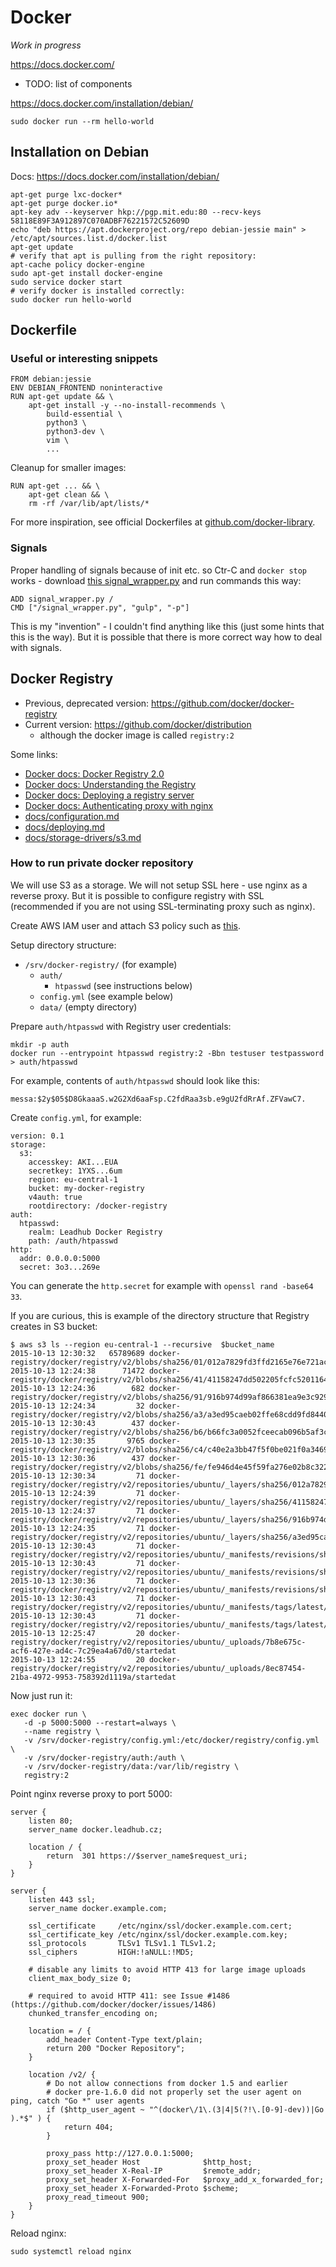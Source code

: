 Docker
======

_Work in progress_

https://docs.docker.com/

- TODO: list of components

https://docs.docker.com/installation/debian/


    sudo docker run --rm hello-world


Installation on Debian
----------------------

Docs: https://docs.docker.com/installation/debian/

    apt-get purge lxc-docker*
    apt-get purge docker.io*
    apt-key adv --keyserver hkp://pgp.mit.edu:80 --recv-keys 58118E89F3A912897C070ADBF76221572C52609D
    echo "deb https://apt.dockerproject.org/repo debian-jessie main" > /etc/apt/sources.list.d/docker.list
    apt-get update
    # verify that apt is pulling from the right repository:
    apt-cache policy docker-engine
    sudo apt-get install docker-engine
    sudo service docker start
    # verify docker is installed correctly:
    sudo docker run hello-world


Dockerfile
----------

### Useful or interesting snippets

    FROM debian:jessie
    ENV DEBIAN_FRONTEND noninteractive
    RUN apt-get update && \
        apt-get install -y --no-install-recommends \
	        build-essential \
	        python3 \
	        python3-dev \
	        vim \
	        ...

Cleanup for smaller images:

    RUN apt-get ... && \
        apt-get clean && \
        rm -rf /var/lib/apt/lists/*

For more inspiration, see official Dockerfiles at [github.com/docker-library](https://github.com/docker-library).


### Signals

Proper handling of signals because of init etc. so Ctr-C and `docker stop` works - download [this signal_wrapper.py](https://github.com/messa/este-docker/blob/master/signal_wrapper.py) and run commands this way:

    ADD signal_wrapper.py /
    CMD ["/signal_wrapper.py", "gulp", "-p"]

This is my "invention" - I couldn't find anything like this (just some hints that this is the way). But it is possible that there is more correct way how to deal with signals.


Docker Registry
---------------

- Previous, deprecated version: https://github.com/docker/docker-registry
- Current version: https://github.com/docker/distribution
  - although the docker image is called `registry:2`

Some links:  

- [Docker docs: Docker Registry 2.0](https://docs.docker.com/registry/)
- [Docker docs: Understanding the Registry](https://docs.docker.com/registry/introduction/)
- [Docker docs: Deploying a registry server](https://docs.docker.com/registry/deploying/)
- [Docker docs: Authenticating proxy with nginx](https://docs.docker.com/registry/nginx/)
- [docs/configuration.md](https://github.com/docker/distribution/blob/master/docs/configuration.md)
- [docs/deploying.md](https://github.com/docker/distribution/blob/master/docs/deploying.md)
- [docs/storage-drivers/s3.md](https://github.com/docker/distribution/blob/master/docs/storage-drivers/s3.md)


### How to run private docker repository

We will use S3 as a storage. We will not setup SSL here - use nginx as a reverse proxy. But it is possible to configure registry with SSL (recommended if you are not using SSL-terminating proxy such as nginx).

Create AWS IAM user and attach S3 policy such as [this]( https://github.com/messa/tips/blob/master/AWS.md#s3-iam-policy-for-readwrite-access-only-to-a-single-bucket).

Setup directory structure:

- `/srv/docker-registry/` (for example)
  - `auth/`
    - `htpasswd` (see instructions below)
  - `config.yml` (see example below)
  - `data/` (empty directory)

Prepare `auth/htpasswd` with Registry user credentials:

    mkdir -p auth
    docker run --entrypoint htpasswd registry:2 -Bbn testuser testpassword > auth/htpasswd

For example, contents of `auth/htpasswd` should look like this:

    messa:$2y$05$D8GkaaaS.w2G2Xd6aaFsp.C2fdRaa3sb.e9gU2fdRrAf.ZFVawC7.

Create `config.yml`, for example:

    version: 0.1
    storage:
      s3:
        accesskey: AKI...EUA
        secretkey: 1YXS...6um
        region: eu-central-1 
        bucket: my-docker-registry
        v4auth: true
        rootdirectory: /docker-registry
    auth:
      htpasswd:
        realm: Leadhub Docker Registry
        path: /auth/htpasswd
    http:
      addr: 0.0.0.0:5000
      secret: 3o3...269e

You can generate the `http.secret` for example with `openssl rand -base64 33`.

If you are curious, this is example of the directory structure that Registry creates in S3 bucket:

    $ aws s3 ls --region eu-central-1 --recursive  $bucket_name
    2015-10-13 12:30:32   65789689 docker-registry/docker/registry/v2/blobs/sha256/01/012a7829fd3ffd2165e76e721ac5384131de4ee35e5b34330f5df9d4f52935d6/data
    2015-10-13 12:24:38      71472 docker-registry/docker/registry/v2/blobs/sha256/41/41158247dd502205fcfc5201164f687b957a76d32726e7b45185f22b62143e94/data
    2015-10-13 12:24:36        682 docker-registry/docker/registry/v2/blobs/sha256/91/916b974d99af866381ea9e3c929b4709058946bb44f3ad10dacfc6ea3b2a936b/data
    2015-10-13 12:24:34         32 docker-registry/docker/registry/v2/blobs/sha256/a3/a3ed95caeb02ffe68cdd9fd84406680ae93d633cb16422d00e8a7c22955b46d4/data
    2015-10-13 12:30:43        437 docker-registry/docker/registry/v2/blobs/sha256/b6/b66fc3a0052fceecab096b5af3c1953a5cb37fce20c9e5557f48495950d7b433/data
    2015-10-13 12:30:35       9765 docker-registry/docker/registry/v2/blobs/sha256/c4/c40e2a3bb47f5f0be021f0a3469cb1cda2251ccfc0ee674eed7629f897270f25/data
    2015-10-13 12:30:36        437 docker-registry/docker/registry/v2/blobs/sha256/fe/fe946d4e45f59fa276e02b8c322eeb135d9987773182a47566f11466fb390a05/data
    2015-10-13 12:30:34         71 docker-registry/docker/registry/v2/repositories/ubuntu/_layers/sha256/012a7829fd3ffd2165e76e721ac5384131de4ee35e5b34330f5df9d4f52935d6/link
    2015-10-13 12:24:39         71 docker-registry/docker/registry/v2/repositories/ubuntu/_layers/sha256/41158247dd502205fcfc5201164f687b957a76d32726e7b45185f22b62143e94/link
    2015-10-13 12:24:37         71 docker-registry/docker/registry/v2/repositories/ubuntu/_layers/sha256/916b974d99af866381ea9e3c929b4709058946bb44f3ad10dacfc6ea3b2a936b/link
    2015-10-13 12:24:35         71 docker-registry/docker/registry/v2/repositories/ubuntu/_layers/sha256/a3ed95caeb02ffe68cdd9fd84406680ae93d633cb16422d00e8a7c22955b46d4/link
    2015-10-13 12:30:43         71 docker-registry/docker/registry/v2/repositories/ubuntu/_manifests/revisions/sha256/c40e2a3bb47f5f0be021f0a3469cb1cda2251ccfc0ee674eed7629f897270f25/link
    2015-10-13 12:30:43         71 docker-registry/docker/registry/v2/repositories/ubuntu/_manifests/revisions/sha256/c40e2a3bb47f5f0be021f0a3469cb1cda2251ccfc0ee674eed7629f897270f25/signatures/sha256/b66fc3a0052fceecab096b5af3c1953a5cb37fce20c9e5557f48495950d7b433/link
    2015-10-13 12:30:36         71 docker-registry/docker/registry/v2/repositories/ubuntu/_manifests/revisions/sha256/c40e2a3bb47f5f0be021f0a3469cb1cda2251ccfc0ee674eed7629f897270f25/signatures/sha256/fe946d4e45f59fa276e02b8c322eeb135d9987773182a47566f11466fb390a05/link
    2015-10-13 12:30:43         71 docker-registry/docker/registry/v2/repositories/ubuntu/_manifests/tags/latest/current/link
    2015-10-13 12:30:43         71 docker-registry/docker/registry/v2/repositories/ubuntu/_manifests/tags/latest/index/sha256/c40e2a3bb47f5f0be021f0a3469cb1cda2251ccfc0ee674eed7629f897270f25/link
    2015-10-13 12:25:47         20 docker-registry/docker/registry/v2/repositories/ubuntu/_uploads/7b8e675c-acf6-427e-ad4c-7c29ea4a67d0/startedat
    2015-10-13 12:24:55         20 docker-registry/docker/registry/v2/repositories/ubuntu/_uploads/8ec87454-21ba-4972-9953-758392d1119a/startedat

Now just run it:

    exec docker run \
       -d -p 5000:5000 --restart=always \
       --name registry \
       -v /srv/docker-registry/config.yml:/etc/docker/registry/config.yml \
       -v /srv/docker-registry/auth:/auth \
       -v /srv/docker-registry/data:/var/lib/registry \
       registry:2

Point nginx reverse proxy to port 5000:

    server {
        listen 80;
        server_name docker.leadhub.cz;

        location / {
            return  301 https://$server_name$request_uri;
        }
    }

    server {
        listen 443 ssl;
        server_name docker.example.com;

        ssl_certificate     /etc/nginx/ssl/docker.example.com.cert;
        ssl_certificate_key /etc/nginx/ssl/docker.example.com.key;
        ssl_protocols       TLSv1 TLSv1.1 TLSv1.2;
        ssl_ciphers         HIGH:!aNULL:!MD5;

        # disable any limits to avoid HTTP 413 for large image uploads
        client_max_body_size 0;

        # required to avoid HTTP 411: see Issue #1486 (https://github.com/docker/docker/issues/1486)
        chunked_transfer_encoding on;

        location = / {
            add_header Content-Type text/plain;
            return 200 "Docker Repository";
        }

        location /v2/ {
            # Do not allow connections from docker 1.5 and earlier
            # docker pre-1.6.0 did not properly set the user agent on ping, catch "Go *" user agents
            if ($http_user_agent ~ "^(docker\/1\.(3|4|5(?!\.[0-9]-dev))|Go ).*$" ) {
                return 404;
            }

            proxy_pass http://127.0.0.1:5000;
            proxy_set_header Host              $http_host;
            proxy_set_header X-Real-IP         $remote_addr;
            proxy_set_header X-Forwarded-For   $proxy_add_x_forwarded_for;
            proxy_set_header X-Forwarded-Proto $scheme;
            proxy_read_timeout 900;
        }
    }

Reload nginx:

    sudo systemctl reload nginx
